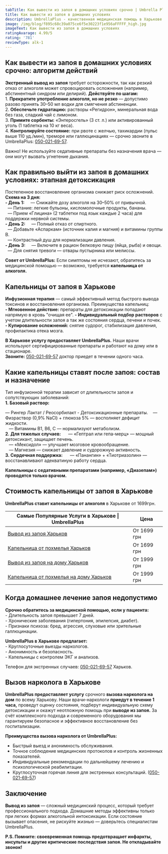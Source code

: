 ```yaml
---
tabTitle: Как вывести из запоя в домашних условиях срочно | Umbrella Plus |
title: Как вывести из запоя в домашних условиях
description: UmbrellaPlus - качественная медицинская помощь в Харькове
image: /img/blog/f895c68c39a075ce6f5e30223f1e956aFFFFF_high.jpg
imageText: Как вывести из запоя в домашних условиях
ratingAvarage: 4.99/5
rating: '781'
reviewType: alk-1
---
```


## Как вывести из запоя в домашних условиях срочно: алгоритм действий  

**Экстренный вывод из запоя** требует осторожности, так как резкий отказ от алкоголя может спровоцировать осложнения (например, абстинентный синдром или делирий). **Действуйте по шагам:**\
1. **Прекратите употребление алкоголя, но не резко** — допустимо разово принять 30–50 мл водки для смягчения абстиненции.\
2\. **Обеспечьте гидратацию:** растворы «Регидрон», минеральная вода без газа, сладкий чай с лимоном.\
3. **Примите сорбенты:** «Энтеросгель» (3 ст. л.) или активированный уголь (1 таблетка на 10 кг веса).\
4. **Контролируйте состояние:** при рвоте с желчью, тахикардии (пульс выше 110 уд./мин), треморе или галлюцинациях — срочно звоните в UmbrellaPlus: [050-021-69-57](tel:0500216957). 

Важно! Не используйте седативные препараты без назначения врача — они могут вызвать угнетение дыхания.

## Как правильно выйти из запоя в домашних условиях: этапная детоксикация  

Постепенное восстановление организма снижает риск осложнений. **Схема на 3 дня:**\
**- День 1:**  
  — Снижайте дозу алкоголя на 30–50% от привычной.\
  — Питание: легкие бульоны, кисломолочные продукты, бананы.\
  — Прием «Глицина» (2 таблетки под язык каждые 2 часа) для поддержки нервной системы.\
**- День 2:**  
  — Полный отказ от спиртного.\
  — Добавьте «Аспаркам» (источник калия и магния) и витамины группы B.\
  — Контрастный душ для нормализации давления.\
**- День 3:**  
  — Включите в рацион белковую пищу (яйца, рыба) и овощи.\
  — Для снятия тревоги — отвары пустырника или мелиссы.

**Совет от UmbrellaPlus:** Если симптомы не исчезают, обратитесь за медицинской помощью — возможно, требуется **капельница от алкоголя.**

## Капельницы от запоя в Харькове

**Инфузионная терапия** — самый эффективный метод быстрого вывода токсинов и восстановления организма. Преимущества капельниц:\
**- Мгновенное действие:** препараты для детоксикации попадают напрямую в кровь "очищая ее".
**- Индивидуальный подбор растворов** с учетом длительности запоя а так же состояния сердца, печени и почек.\
**- Купирование осложнений:** снятие судорог, стабилизация давления, профилактика отека мозга.

**В Харькове услугу предоставляет UmbrellaPlus.** Наши врачи используют сертифицированные препараты и работают на дому или в стационаре.\
**Звоните:** [050-021-69-57](tel:0500216957) доктор приедет в течении одного часа.

## Какие капельницы ставят после запоя: состав и назначение  

Тип инфузионной терапии зависит от длительности запоя и сопутствующих заболеваний:\
**1. Базовый раствор:**  

— Рингер Лактат / Реосорбилакт - Детоксикационные препараты.
   — Физраствор (0,9% NaCl) + глюкоза 5% — восполняет дефицит жидкости.\
   — Витамины B1, B6, C — нормализуют метаболизм.\
**2. Для тяжелых случаев:**  
   — «Гептрал или гепа-мерц» — мощный детоксикант, защищает печень.\
   — «Мексидол» — улучшает мозговое кровообращение.\
   — Магнезия — снижает давление и судорожную активность.\
**3. Сердечная поддержка:**  
   — «Панангин» + «Тиотриазолин» — восстанавливают адекватиную работу сердца.

**Капельницы с седативными препаратами (например, «Диазепам») проводятся только врачом.**

## Стоимость капельницы от запоя в Харькове

**UmbrellaPlus ставит капельницы от алкоголя** в Харькове от 1699грн.

| Самые Популярные Услуги в Харькове \| UmbrellaPlus                                                                    | Цена        |
| --------------------------------------------------------------------------------------------------------------------- | ----------- |
| [Вывод из запоя Харьков](https://umbrella-plus.com.ua/kharkiv/vivod-iz-zapoia-kharkiv/)                               | От 1699 грн |
| [Капельница от похмелья Харьков](https://umbrella-plus.com.ua/kharkiv/kapelnica_ot_alkogola_kharkiv/)                 | От 1699 грн |
| [Вывод из запоя на дому Харьков](https://umbrella-plus.com.ua/kharkiv/vivod-iz-zapoia-na-domy-kharkiv/)               | От 1999 грн |
| [Капельница от похмелья на дому Харьков](https://umbrella-plus.com.ua/kharkiv/kapelnica_ot_alkogola_na_domy_kharkiv/) | От 1999 грн |

## Когда домашнее лечение запоя недопустимо

**Срочно обратитесь за медицинской помощью, если у пациента:**\
\- Длительность запоя превышает 7 дней.\
\- Хронические заболевания (гипертония, эпилепсия, диабет).\
\- Признаки психоза: бред, агрессия, слуховые или зрительные галлюцинации.

**UmbrellaPlus в Харькове предлагает:**\
\- Круглосуточные выезды наркологов.\
\- Анонимность и безопасность.\
\- Капельницы с контролем ЭКГ и анализов.

Телефон для экстренных случаев: [050-021-69-57](tel:0500216957) Харьков.

## Вызов нарколога в Харькове

**UmbrellaPlus предоставляет услугу** срочного **вызова нарколога на дом** по всему Харькову. Наши врачи-наркологи **приедут в течение 1 часа,** проведут оценку состояния, подберут индивидуальную схему детоксикации и окажут неотложную помощь при **выводе из запоя.** За счёт комплексного подхода и современного оборудования мы гарантируем безопасное и эффективное восстановление без госпитализации.

**Преимущества вызова нарколога от UmbrellaPlus:**

* Быстрый выезд и анонимность обслуживания.
* Точное соблюдение медицинских протоколов и контроль жизненных показателей.
* Индивидуальные рекомендации по дальнейшему лечению и психологической реабилитации.
* Круглосуточная горячая линия для экстренных консультаций. ([050-021-69-57](tel:0500216957))

## Заключение

**Вывод из запоя** — сложный медицинский процесс, который требует профессионального подхода. Домашние методы эффективны только при легких формах алкогольной интоксикации. Если состояние вызывает опасения, не рискуйте жизнью — доверьтесь специалистам UmbrellaPlus.

**P.S. Помните: своевременная помощь предотвращает инфаркты, инсульты и другие критические последствия запоя. Не откладывайте звонок!**

